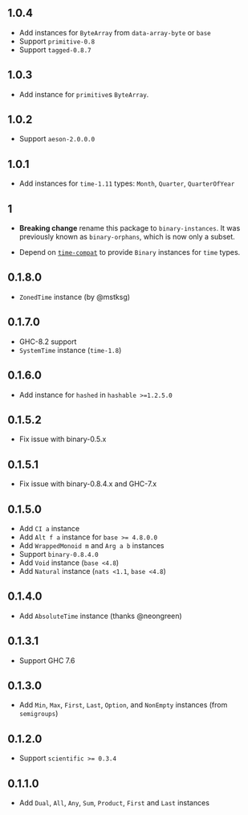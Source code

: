 ## 1.0.4

- Add instances for `ByteArray` from `data-array-byte` or `base`
- Support `primitive-0.8`
- Support `tagged-0.8.7`

## 1.0.3

- Add instance for `primitive`s `ByteArray`.

## 1.0.2

- Support `aeson-2.0.0.0`

## 1.0.1

- Add instances for `time-1.11` types: `Month`, `Quarter`, `QuarterOfYear`

## 1

- **Breaking change** rename this package to `binary-instances`.
It was previously known as `binary-orphans`, which is now only a subset.

- Depend on [`time-compat`](http://hackage.haskell.org/package/time-compat)
  to provide `Binary` instances for `time` types.

## 0.1.8.0

- `ZonedTime` instance (by @mstksg)

## 0.1.7.0

- GHC-8.2 support
- `SystemTime` instance (`time-1.8`)

## 0.1.6.0

- Add instance for `hashed` in `hashable >=1.2.5.0`

## 0.1.5.2

- Fix issue with binary-0.5.x

## 0.1.5.1

- Fix issue with binary-0.8.4.x and GHC-7.x

## 0.1.5.0

- Add `CI a` instance
- Add `Alt f a` instance for `base >= 4.8.0.0`
- Add `WrappedMonoid m` and `Arg a b` instances
- Support `binary-0.8.4.0`
- Add `Void` instance (`base <4.8`)
- Add `Natural` instance (`nats <1.1`, `base <4.8`)

## 0.1.4.0

- Add `AbsoluteTime` instance (thanks @neongreen)

## 0.1.3.1

- Support GHC 7.6

## 0.1.3.0

- Add `Min`, `Max`, `First`, `Last`, `Option`, and `NonEmpty` instances (from `semigroups`)

## 0.1.2.0

- Support `scientific >= 0.3.4`

## 0.1.1.0

- Add `Dual`, `All`, `Any`, `Sum`, `Product`, `First` and `Last` instances
